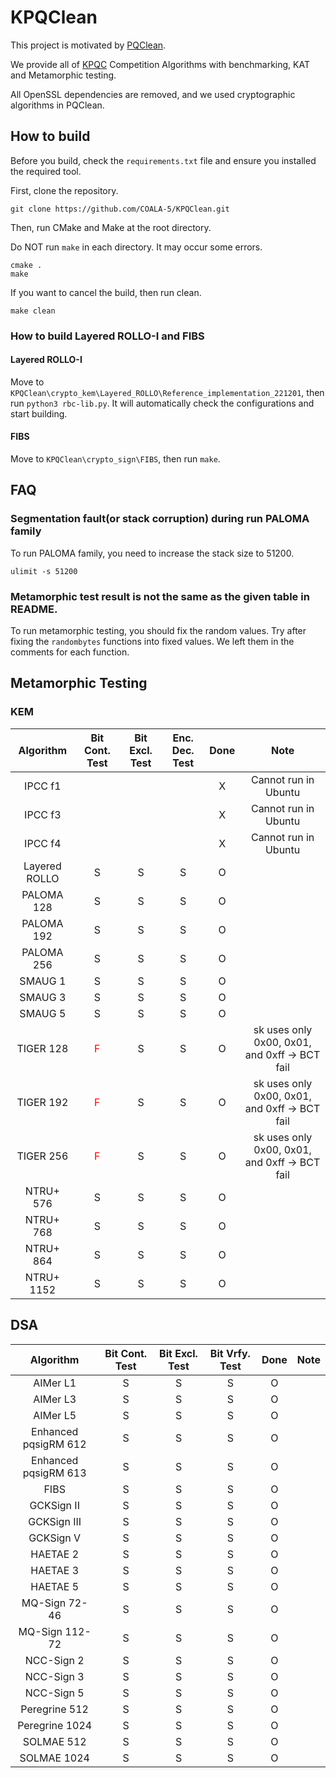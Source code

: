 # KPQClean

This project is motivated by [PQClean](https://github.com/PQClean/PQClean).

We provide all of [KPQC](https://www.kpqc.or.kr/competition.html) Competition Algorithms with benchmarking, KAT and Metamorphic testing.

All OpenSSL dependencies are removed, and we used cryptographic algorithms in PQClean.

## How to build
Before you build, check the ```requirements.txt``` file and ensure you installed the required tool.

First, clone the repository.
```
git clone https://github.com/COALA-5/KPQClean.git
```

Then, run CMake and Make at the root directory.

Do NOT run ```make``` in each directory. It may occur some errors.
```
cmake .
make
```

If you want to cancel the build, then run clean.
```
make clean
```

### How to build Layered ROLLO-I and FIBS
#### Layered ROLLO-I
Move to ```KPQClean\crypto_kem\Layered_ROLLO\Reference_implementation_221201```, then run ```python3 rbc-lib.py```. It will automatically check the configurations and start building.

#### FIBS
Move to ```KPQClean\crypto_sign\FIBS```, then run ```make```.

## FAQ
### Segmentation fault(or stack corruption) during run PALOMA family
To run PALOMA family, you need to increase the stack size to 51200.
```
ulimit -s 51200
```

### Metamorphic test result is not the same as the given table in README.
To run metamorphic testing, you should fix the random values.
Try after fixing the ```randombytes``` functions into fixed values. We left them in the comments for each function.

## Metamorphic Testing
### KEM
|Algorithm|Bit Cont. Test|Bit Excl. Test|Enc. Dec. Test|Done|Note|
|:---:|:---:|:---:|:---:|:---:|:---:|
|IPCC f1||||X|Cannot run in Ubuntu|
|IPCC f3||||X|Cannot run in Ubuntu|
|IPCC f4||||X|Cannot run in Ubuntu|
|Layered ROLLO|S|S|S|O||
|PALOMA 128|S|S|S|O||
|PALOMA 192|S|S|S|O||
|PALOMA 256|S|S|S|O||
|SMAUG 1|S|S|S|O||
|SMAUG 3|S|S|S|O||
|SMAUG 5|S|S|S|O||
|TIGER 128|<span style="color:red"> F </span>|S|S|O|sk uses only 0x00, 0x01, and 0xff -> BCT fail|
|TIGER 192|<span style="color:red"> F </span>|S|S|O|sk uses only 0x00, 0x01, and 0xff -> BCT fail|
|TIGER 256|<span style="color:red"> F </span>|S|S|O|sk uses only 0x00, 0x01, and 0xff -> BCT fail|
|NTRU+ 576|S|S|S|O||
|NTRU+ 768|S|S|S|O||
|NTRU+ 864|S|S|S|O||
|NTRU+ 1152|S|S|S|O||

## DSA
|Algorithm|Bit Cont. Test|Bit Excl. Test|Bit Vrfy. Test|Done|Note|
|:---:|:---:|:---:|:---:|:---:|:---:|
|AIMer L1|S|S|S|O||
|AIMer L3|S|S|S|O||
|AIMer L5|S|S|S|O||
|Enhanced pqsigRM 612|S|S|S|O||
|Enhanced pqsigRM 613|S|S|S|O||
|FIBS|S|S|S|O||
|GCKSign II|S|S|S|O||
|GCKSign III|S|S|S|O||
|GCKSign V|S|S|S|O||
|HAETAE 2|S|S|S|O||
|HAETAE 3|S|S|S|O||
|HAETAE 5|S|S|S|O||
|MQ-Sign 72-46|S|S|S|O||
|MQ-Sign 112-72|S|S|S|O||
|NCC-Sign 2|S|S|S|O||
|NCC-Sign 3|S|S|S|O||
|NCC-Sign 5|S|S|S|O||
|Peregrine 512|S|S|S|O||
|Peregrine 1024|S|S|S|O||
|SOLMAE 512|S|S|S|O||
|SOLMAE 1024|S|S|S|O||


